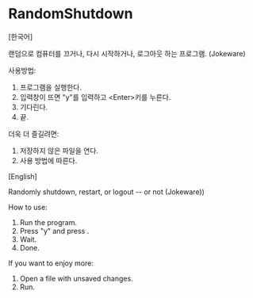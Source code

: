 # RandomShutdown

[한국어]

랜덤으로 컴퓨터를 끄거나, 다시 시작하거나, 로그아웃 하는 프로그램. (Jokeware)

사용방법:

1. 프로그램을 실행한다.
2. 입력창이 뜨면 "y"를 입력하고 \<Enter\>키를 누른다. 
3. 기다린다.
4. 끝.


더욱 더 즐길려면:

1. 저장하지 않은 파일을 연다.
2. 사용 방법에 따른다.

[English]

Randomly shutdown, restart, or logout -- or not (Jokeware))

How to use:

1. Run the program.
2. Press "y" and press <Enter>.
3. Wait.
4. Done.

If you want to enjoy more:

1. Open a file with unsaved changes.
2. Run.
